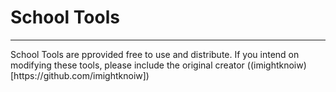 # School Tools
<hr/>
School Tools are pprovided free to use and distribute.
If you intend on modifying these tools, please include the original creator ((imightknoiw)[https://github.com/imightknoiw])
